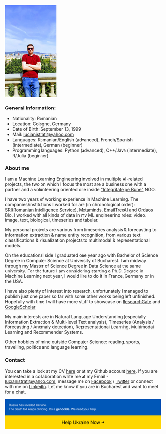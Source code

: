 <!-- ## Lucian Istrati - ML Engineer and AI Enthusiast-->

<img src="images/profile.jpg" width="33%" height="33%">

### General information:

- Nationality: Romanian
- Location: Cologne, Germany
- Date of Birth: September 13, 1999
- Mail:  lucianistrati@yahoo.com
- Languages: Romanian/English (advanced), French/Spanish (intermediate), German (beginner)
- Programming languages: Python (advanced), C++/Java (intermediate), R/Julia (beginner)

### About me

I am a Machine Learning Engineering involved in multiple AI-related projects, the two on which I focus the most are a business one with a partner and a volunteering oriented one inside ["Integritate pe Bune"](https://integritatepebune.ro/) NGO.

I have two years of working experience in Machine Learning. The companies/institutions I worked for are (in chronological order): [SRI(Romanian Intelligence Service)](https://www.sri.ro/), [Metaminds](https://www.metaminds.com/), [EmailTreeAI](https://emailtree.ai/) and [Ordaos Bio](https://ordaos.bio/). I worked with all kinds of data in my ML engineering roles: video, image, text, biological, timeseries and tabular.

My personal projects are various from timeseries analysis & forecasting to information extraction & name entity recognition, from various text classifications & visualization projects to multimodal & representational models.

On the educational side I graduated one year ago with Bachelor of Science Degree in Computer Science at University of Bucharest. I am midway through my Master of Science Degree in Data Science at the same university. For the future I am considering starting a Ph.D. Degree in Machine Learning next year, I would like to do it in France, Germany or in the USA.

I have also plenty of interest into research, unfortunately I managed to publish just one paper so far with some other works being left unfinished. Hopefully with time I will have more stuff to showcase on [ResearchGate](https://www.researchgate.net/profile/Lucian-Istrati-2) and [GoogleScholar](https://scholar.google.com/citations?view_op=list_works&hl=en&hl=en&user=us0728YAAAAJ&citft=1&citft=2&citft=3&email_for_op=lucian.istrati%40my.fmi.unibuc.ro)

My main interests are in Natural Language Understanding (especially Information Extraction & Multi-level Text analysis), Timeseries (Analysis / Forecasting / Anomaly detection), Representational Learning, Multimodal Learning and Recommender Systems.

Other hobbies of mine outside Computer Science: reading, sports, travelling, politics and language learning.

### Contact

You can take a look at my CV <a href="static/CV_NOV_2023.pdf" target="_blank">here</a> or at my Github account <a href="https://github.com/lucianistrati" target="_blank">here</a>. If you are interested in a collaboration write me at my Email - lucianistrati@yahoo.com, message me on [Facebook](https://www.facebook.com/istrati.lucian/) / [Twitter](https://twitter.com/LucianIstrati) or connect with me on [LinkedIn](https://www.linkedin.com/in/lucian-istrati/). Let me know if you are in Bucharest and want to meet for a chat.

[![Stand With Ukraine](https://raw.githubusercontent.com/vshymanskyy/StandWithUkraine/main/banner2-direct.svg)](https://stand-with-ukraine.pp.ua)
